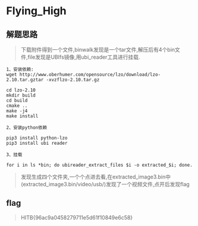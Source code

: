 # Flying_High

## 解题思路

> 下载附件得到一个文件,binwalk发现是一个tar文件,解压后有4个bin文件,file发现是UBIfs镜像,用ubi_reader工具进行挂载.

```
1、安装依赖:
wget http://www.oberhumer.com/opensource/lzo/download/lzo-2.10.tar.gztar -xvzflzo-2.10.tar.gz

cd lzo-2.10
mkdir build
cd build
cmake ..
make -j4
make install

2、安装python依赖

pip3 install python-lzo
pip3 install ubi reader

3、挂载

for i in ls *bin; do ubireader_extract_files $i -o extracted_$i; done.

```

> 发现生成四个文件夹,一个个点进去看,在extracted_image3.bin中(extracted_image3.bin/video/usb/)发现了一个视频文件,点开后发现flag

## flag

> HITB{96ac9a0458279711e5d61f10849e6c58}
